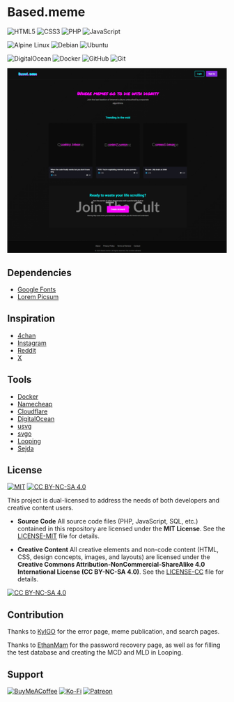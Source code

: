 # Based.meme

![HTML5](https://img.shields.io/badge/html5-%23E34F26.svg?style=for-the-badge&logo=html5&logoColor=white)
![CSS3](https://img.shields.io/badge/css3-%231572B6.svg?style=for-the-badge&logo=css3&logoColor=white)
![PHP](https://img.shields.io/badge/php-%23777BB4.svg?style=for-the-badge&logo=php&logoColor=white)
![JavaScript](https://img.shields.io/badge/javascript-%23323330.svg?style=for-the-badge&logo=javascript&logoColor=%23F7DF1E)

![Alpine Linux](https://img.shields.io/badge/Alpine_Linux-%230D597F.svg?style=for-the-badge&logo=alpine-linux&logoColor=white)
![Debian](https://img.shields.io/badge/Debian-D70A53?style=for-the-badge&logo=debian&logoColor=white)
![Ubuntu](https://img.shields.io/badge/Ubuntu-E95420?style=for-the-badge&logo=ubuntu&logoColor=white)

![DigitalOcean](https://img.shields.io/badge/DigitalOcean-%230167ff.svg?style=for-the-badge&logo=digitalOcean&logoColor=white)
![Docker](https://img.shields.io/badge/docker-%230db7ed.svg?style=for-the-badge&logo=docker&logoColor=white)
![GitHub](https://img.shields.io/badge/github-%23121011.svg?style=for-the-badge&logo=github&logoColor=white)
![Git](https://img.shields.io/badge/git-%23F05033.svg?style=for-the-badge&logo=git&logoColor=white)

![Based.meme](Based.meme.png)

## Dependencies

- [Google Fonts](https://fonts.google.com)
- [Lorem Picsum](https://picsum.photos)

## Inspiration

- [4chan](https://www.4chan.org)
- [Instagram](https://www.instagram.com)
- [Reddit](https://www.reddit.com)
- [X](https://x.com)

## Tools

- [Docker](https://hub.docker.com/r/kotleta4/based-dot-meme/tags)
- [Namecheap](https://www.namecheap.com)
- [Cloudflare](https://dash.cloudflare.com/login)
- [DigitalOcean](https://cloud.digitalocean.com/login)
- [usvg](https://github.com/linebender/resvg)
- [svgo](https://optimize.svgomg.net)
- [Looping](https://www.looping-mcd.fr)
- [Sejda](https://www.sejda.com)

## License

[![MIT](https://img.shields.io/badge/License-MIT-lightgrey.svg)](https://opensource.org/licenses/MIT)
[![CC BY-NC-SA 4.0][cc-by-nc-sa-shield]][cc-by-nc-sa]

This project is dual-licensed to address the needs of both developers and creative content users.

- **Source Code**
  All source code files (PHP, JavaScript, SQL, etc.) contained in this repository are licensed under the **MIT License**. See the [LICENSE-MIT](LICENSE-MIT) file for details.

- **Creative Content**
  All creative elements and non-code content (HTML, CSS, design concepts, images, and layouts) are licensed under the **Creative Commons Attribution-NonCommercial-ShareAlike 4.0 International License (CC BY-NC-SA 4.0)**. See the [LICENSE-CC](LICENSE-CC) file for details.

[![CC BY-NC-SA 4.0][cc-by-nc-sa-image]][cc-by-nc-sa]

[cc-by-nc-sa]: http://creativecommons.org/licenses/by-nc-sa/4.0/
[cc-by-nc-sa-image]: https://licensebuttons.net/l/by-nc-sa/4.0/88x31.png
[cc-by-nc-sa-shield]: https://img.shields.io/badge/License-CC%20BY--NC--SA%204.0-lightgrey.svg

## Contribution

Thanks to [KylGO](https://github.com/KylGO) for the error page, meme publication, and search pages.

Thanks to [EthanMam](https://github.com/EthanMam) for the password recovery page, as well as for filling the test database and creating the MCD and MLD in Looping.

## Support

[![BuyMeACoffee](https://img.shields.io/badge/Buy%20Me%20a%20Coffee-ffdd00?style=for-the-badge&logo=buy-me-a-coffee&logoColor=black)](https://buymeacoffee.com/xamituchido)
[![Ko-Fi](https://img.shields.io/badge/Ko--fi-F16061?style=for-the-badge&logo=ko-fi&logoColor=white)](https://ko-fi.com/inc44)
[![Patreon](https://img.shields.io/badge/Patreon-F96854?style=for-the-badge&logo=patreon&logoColor=white)](https://www.patreon.com/Inc44)